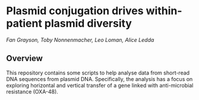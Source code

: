 # Plasmid conjugation drives within-patient plasmid diversity

_Fan Grayson, Toby Nonnenmacher, Leo Loman, Alice Ledda_

## Overview

This repository contains some scripts to help analyse data from short-read DNA sequences from plasmid DNA.
Specifically, the analysis has a focus on exploring horizontal and vertical transfer of a gene linked with anti-microbial resistance (OXA-48).